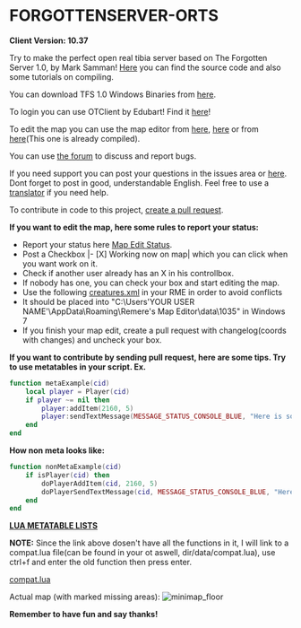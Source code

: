 FORGOTTENSERVER-ORTS
====================
**Client Version: 10.37**

Try to make the perfect open real tibia server based on The Forgotten Server 1.0, by Mark Samman!
[Here](https://github.com/otland/forgottenserver) you can find the source code and also some tutorials on compiling.

You can download TFS 1.0 Windows Binaries from [here](http://nightlies.otland.net).

To login you can use OTClient by Edubart! Find it [here](https://github.com/edubart/otclient)!

To edit the map you can use the map editor from [here](https://github.com/hjnilsson/rme), [here](https://github.com/decltype/forgottenmapeditor) or from [here](http://otland.net/threads/10-35-remeres-map-editor.211040/)(This one is already compiled).

You can use [the forum](http://otland.net/threads/best-released-real-map-10-31-based-1-0.204514/) to discuss and report bugs.

If you need support you can post your questions in the issues area or [here](http://otland.net/forums/support.16/). Dont forget to post in good, understandable English. Feel free to use a [translator](http://translate.google.com/) if you need help.

To contribute in code to this project, [create a pull request](http://otland.net/threads/contributing-to-someones-repository-create-a-pull-request-on-github.210627/).

**If you want to edit the map, here some rules to report your status:**
- Report your status here [Map Edit Status](https://github.com/PrinterLUA/FORGOTTENSERVER-ORTS/issues/447).
- Post a Checkbox |- [X] Working now on map| which you can click when you want work on it.
- Check if another user already has an X in his controllbox.
- If nobody has one, you can check your box and start editing the map.
- Use the following [creatures.xml](http://pastebin.com/sBKqsULi) in your RME in order to avoid conflicts
- It should be placed into "C:\Users\'YOUR USER NAME'\AppData\Roaming\Remere's Map Editor\data\1035" in Windows 7
- If you finish your map edit, create a pull request with changelog(coords with changes) and uncheck your box.

**If you want to contribute by sending pull request, here are some tips.
Try to use metatables in your script. Ex.**
```lua
function metaExample(cid)
	local player = Player(cid)
	if player ~= nil then
		player:addItem(2160, 5)
		player:sendTextMessage(MESSAGE_STATUS_CONSOLE_BLUE, "Here is some cash.")
	end
end
```
**How non meta looks like:**
```lua
function nonMetaExample(cid)
	if isPlayer(cid) then
		doPlayerAddItem(cid, 2160, 5)
		doPlayerSendTextMessage(cid, MESSAGE_STATUS_CONSOLE_BLUE, "Here is some cash.")
	end
end
```
**[LUA METATABLE LISTS](http://pastebin.com/UPKLCSsi)**

**NOTE:**
Since the link above dosen't have all the functions in it, I will link to a compat.lua file(can be found in your ot aswell, dir/data/compat.lua), use ctrl+f and enter the old function then press enter. 

[compat.lua](https://github.com/PrinterLUA/FORGOTTENSERVER-ORTS/blob/master/data/compat.lua)

Actual map (with marked missing areas):
![minimap_floor](https://cloud.githubusercontent.com/assets/6708725/2932230/7519de00-d7ad-11e3-8cad-fe610b7912f9.png)

**Remember to have fun and say thanks!**
